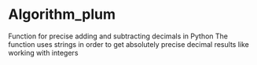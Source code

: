 # Algorithm_plum
Function for precise adding and subtracting decimals in Python
The function uses strings in order to get absolutely precise decimal results like working with integers
